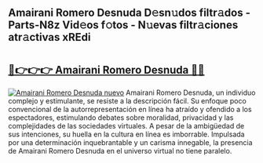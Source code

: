 ## Amairani Romero Desnuda D𝚎sn𝚞dos filtr𝚊dos - Parts-N8z Vid𝚎os f𝚘tos - N𝚞evas filtr𝚊ciones atr𝚊ctivas xREdi

# <h2><a href="http://mbdktn.tromn.icu/?c=Amairani+Romero+Desnuda">🔗👉👉👉 Amairani Romero Desnuda 🔗🔗</a></h2>

[![Amairani Romero Desnuda nuevo](https://i.imgur.com/pEAQMta.gif)](http://mbdktn.tromn.icu/?c=Amairani+Romero+Desnuda)
Amairani Romero Desnuda, un individuo complejo y estimulante, se resiste a la descripción fácil. Su enfoque poco convencional de la autorrepresentación en línea ha atraído y ofendido a los espectadores, estimulando debates sobre moralidad, privacidad y las complejidades de las sociedades virtuales. A pesar de la ambigüedad de sus intenciones, su huella en la cultura en línea es imborrable. Impulsada por una determinación inquebrantable y un carisma innegable, la presencia de Amairani Romero Desnuda en el universo virtual no tiene paralelo.
